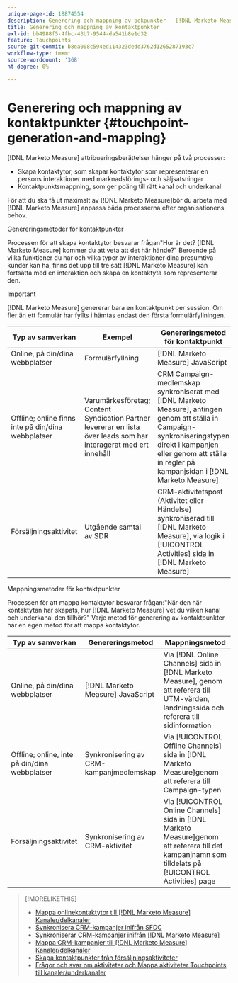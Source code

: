 ```yaml
---
unique-page-id: 18874554
description: Generering och mappning av pekpunkter - [!DNL Marketo Measure] - Produktdokumentation
title: Generering och mappning av kontaktpunkter
exl-id: bb4988f5-4fbc-43b7-9544-da541b8e1d32
feature: Touchpoints
source-git-commit: b8ea008c594ed114323dedd3762d1265287193c7
workflow-type: tm+mt
source-wordcount: '368'
ht-degree: 0%

---
```


# Generering och mappning av kontaktpunkter {#touchpoint-generation-and-mapping}

[!DNL Marketo Measure] attribueringsberättelser hänger på två processer:

* Skapa kontaktytor, som skapar kontaktytor som representerar en persons interaktioner med marknadsförings- och säljsatsningar
* Kontaktpunktsmappning, som ger poäng till rätt kanal och underkanal

För att du ska få ut maximalt av [!DNL Marketo Measure]bör du arbeta med [!DNL Marketo Measure] anpassa båda processerna efter organisationens behov.

Genereringsmetoder för kontaktpunkter

Processen för att skapa kontaktytor besvarar frågan&quot;Hur är det? [!DNL Marketo Measure] kommer du att veta att det här hände?&quot; Beroende på vilka funktioner du har och vilka typer av interaktioner dina presumtiva kunder kan ha, finns det upp till tre sätt [!DNL Marketo Measure] kan fortsätta med en interaktion och skapa en kontaktyta som representerar den.

>[!IMPORTANT]
>
>[!DNL Marketo Measure] genererar bara en kontaktpunkt per session. Om fler än ett formulär har fyllts i hämtas endast den första formulärfyllningen.

| **Typ av samverkan** | **Exempel** | **Genereringsmetod för kontaktpunkt** |
|---|---|---|
| Online, på din/dina webbplatser | Formulärfyllning | [!DNL Marketo Measure] JavaScript |
| Offline; online finns inte på din/dina webbplatser | Varumärkesföretag; Content Syndication Partner levererar en lista över leads som har interagerat med ert innehåll | CRM Campaign-medlemskap synkroniserat med [!DNL Marketo Measure], antingen genom att ställa in Campaign-synkroniseringstypen direkt i kampanjen eller genom att ställa in regler på kampanjsidan i [!DNL Marketo Measure] |
| Försäljningsaktivitet | Utgående samtal av SDR | CRM-aktivitetspost (Aktivitet eller Händelse) synkroniserad till [!DNL Marketo Measure], via logik i [!UICONTROL Activities] sida in [!DNL Marketo Measure] |

Mappningsmetoder för kontaktpunkter

Processen för att mappa kontaktytor besvarar frågan:&quot;När den här kontaktytan har skapats, hur [!DNL Marketo Measure] vet du vilken kanal och underkanal den tillhör?&quot; Varje metod för generering av kontaktpunkter har en egen metod för att mappa kontaktytor.

| **Typ av samverkan** | **Genereringsmetod** | **Mappningsmetod** |
|---|---|---|
| Online, på din/dina webbplatser | [!DNL Marketo Measure] JavaScript | Via [!DNL Online Channels] sida in [!DNL Marketo Measure], genom att referera till UTM-värden, landningssida och referera till sidinformation |
| Offline; online, inte på din/dina webbplatser | Synkronisering av CRM-kampanjmedlemskap | Via [!UICONTROL Offline Channels] sida in [!DNL Marketo Measure]genom att referera till Campaign-typen |
| Försäljningsaktivitet | Synkronisering av CRM-aktivitet | Via [!UICONTROL Online Channels] sida in [!DNL Marketo Measure]genom att referera till det kampanjnamn som tilldelats på [!UICONTROL Activities] page |

>[!MORELIKETHIS]
>
>* [Mappa onlinekontaktytor till [!DNL Marketo Measure] Kanaler/delkanaler](/help/channel-tracking-and-setup/online-channels/online-custom-channel-setup.md)
>* [Synkronisera CRM-kampanjer inifrån SFDC](/help/channel-tracking-and-setup/offline-channels/legacy-processes/syncing-offline-campaigns.md)
>* [Synkroniserar CRM-kampanjer inifrån [!DNL Marketo Measure]](/help/channel-tracking-and-setup/offline-channels/custom-campaign-sync.md)
>* [Mappa CRM-kampanjer till [!DNL Marketo Measure] Kanaler/delkanaler](/help/channel-tracking-and-setup/offline-channels/offline-custom-channel-setup.md)
>* [Skapa kontaktpunkter från försäljningsaktiviteter](/help/advanced-marketo-measure-features/activities-attribution/salesforce-activities-attribution.md)
>* [Frågor och svar om aktiviteter och Mappa aktiviteter Touchpoints till kanaler/underkanaler](/help/advanced-marketo-measure-features/activities-attribution/activities-attribution-faq.md)

